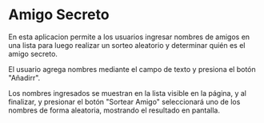 <h1> Amigo Secreto </h1>

En esta aplicacion permite a los usuarios ingresar nombres de amigos en una lista para luego realizar un sorteo aleatorio y determinar quién es el amigo secreto.

El usuario agrega nombres mediante el campo de texto y presiona el botón "Añadirr". 

Los nombres ingresados se muestran en la lista visible en la página, y al finalizar, y presionar el botón "Sortear Amigo" seleccionará uno de los nombres de forma aleatoria, mostrando el resultado en pantalla.
